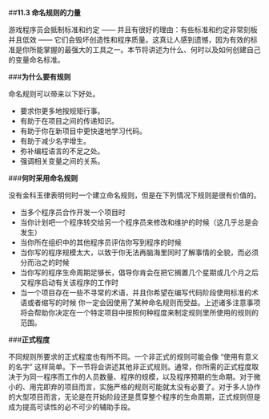 ##**11.3 命名规则的力量**


游戏程序员会抵制标准和约定 —— 并且有很好的理由：有些标准和约定非常刻板并且低效 —— 它们会毁坏创造性和程序质量。这真让人感到遗憾，因为有效的标准是你所能掌握的最强大的工具之一。本节将讲述为什么、何时以及如何创建自己的变量命名标准。

###**为什么要有规则**

命名规则可以带来以下好处。
* 要求你更多地按规矩行事。
* 有助于在项目之间的传递知识。
* 有助于你在新项目中更快速地学习代码。
* 有助于减少名字增生。
* 弥补编程语言的不足之处。
* 强调相关变量之间的关系。

###**何时采用命名规则**

没有金科玉律表明何时一个建立命名规则，但是在下列情况下规则是很有价值的。
* 当多个程序员合作开发一个项目时
* 当你计划吧一个程序转交给另一个程序员来修改和维护的时候（这几乎总是会发生）
* 当你所在组织中的其他程序员评估你写到程序的时候
* 当你写的程序规模太大，以致于你无法再脑海里同时了解事情的全貌，而必须分而治之的时候
* 当你写的程序生命周期足够长，倡导你肯会在把它搁置几个星期或几个月之后又程序启动有关该程序的工作时
* 当一个项目存在一些不寻常的术语，并且你希望在编写代码阶段使用标准的术语或者缩写的时候
你一定会因使用了某种命名规则而受益。上述诸多注意事项将会帮助你决定在一个特定项目中按照何种程度来制定规则里所使用的规则的范围。

###**正式程度**

不同规则所要求的正式程度也有所不同。一个非正式的规则可能会像 “使用有意义的名字” 这样简单。下一节将会讲述其他非正式规则。通常，你所需的正式程度取决于为同一程序而工作的人员数量、程序的规模，以及程序预期的生命期。对于微小的、用完即弃的项目而言，实施严格的规则可能就太没有必要了。对于多人协作的大型项目而言，无论是在开始阶段还是贯穿整个程序的生命周期，正式规则但是成为提高可读性的必不可少的辅助手段。
